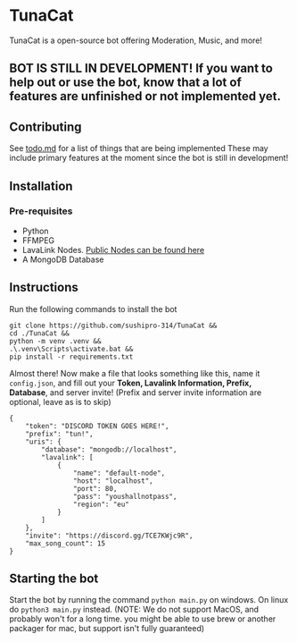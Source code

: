 # TunaCat
TunaCat is a open-source bot offering Moderation, Music, and more!
## BOT IS STILL IN DEVELOPMENT! If you want to help out or use the bot, know that a lot of features are unfinished or not implemented yet.
## Contributing
See [todo.md](https://github.com/sushipro-314/TunaCat/blob/master/todo.md) for a list of things that are being implemented
These may include primary features at the moment since the bot is still in development!
## Installation
### Pre-requisites
- Python
- FFMPEG
- LavaLink Nodes. [Public Nodes can be found here](https://lavalink.darrennathanael.com/)
- A MongoDB Database
## Instructions
Run the following commands to install the bot
```
git clone https://github.com/sushipro-314/TunaCat && 
cd ./TunaCat &&
python -m venv .venv &&
.\.venv\Scripts\activate.bat && 
pip install -r requirements.txt
```
Almost there! Now make a file that looks something like this, name it `config.json`, and fill out your **Token, Lavalink Information, Prefix, Database**, and server invite! (Prefix and server invite information are optional, leave as is to skip)
```
{
    "token": "DISCORD TOKEN GOES HERE!",
    "prefix": "tun!",
    "uris": {
        "database": "mongodb://localhost",
        "lavalink": [
            {
                "name": "default-node",
                "host": "localhost",
                "port": 80,
                "pass": "youshallnotpass",
                "region": "eu"
            }
        ]
    },
    "invite": "https://discord.gg/TCE7KWjc9R",
    "max_song_count": 15
}
```
## Starting the bot
Start the bot by running the command ``python main.py`` on windows. On linux do ``python3 main.py`` instead.
(NOTE: We do not support MacOS, and probably won't for a long time. you might be able to use brew or another packager for mac, but support isn't fully guaranteed)
